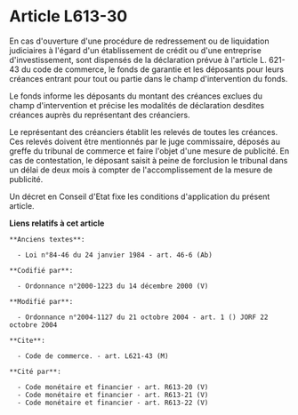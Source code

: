 # Article L613-30

En cas d'ouverture d'une procédure de redressement ou de liquidation judiciaires à l'égard d'un établissement de crédit ou
d'une entreprise d'investissement, sont dispensés de la déclaration prévue à l'article L. 621-43 du code de commerce, le
fonds de garantie et les déposants pour leurs créances entrant pour tout ou partie dans le champ d'intervention du fonds.

Le fonds informe les déposants du montant des créances exclues du champ d'intervention et précise les modalités de
déclaration desdites créances auprès du représentant des créanciers.

Le représentant des créanciers établit les relevés de toutes les créances. Ces relevés doivent être mentionnés par le juge
commissaire, déposés au greffe du tribunal de commerce et faire l'objet d'une mesure de publicité. En cas de contestation, le
déposant saisit à peine de forclusion le tribunal dans un délai de deux mois à compter de l'accomplissement de la mesure de
publicité.

Un décret en Conseil d'Etat fixe les conditions d'application du présent article.

**Liens relatifs à cet article**

	**Anciens textes**:

	  - Loi n°84-46 du 24 janvier 1984 - art. 46-6 (Ab)

	**Codifié par**:

	  - Ordonnance n°2000-1223 du 14 décembre 2000 (V)

	**Modifié par**:

	  - Ordonnance n°2004-1127 du 21 octobre 2004 - art. 1 () JORF 22 octobre 2004

	**Cite**:

	  - Code de commerce. - art. L621-43 (M)

	**Cité par**:

	  - Code monétaire et financier - art. R613-20 (V)
	  - Code monétaire et financier - art. R613-21 (V)
	  - Code monétaire et financier - art. R613-22 (V)
